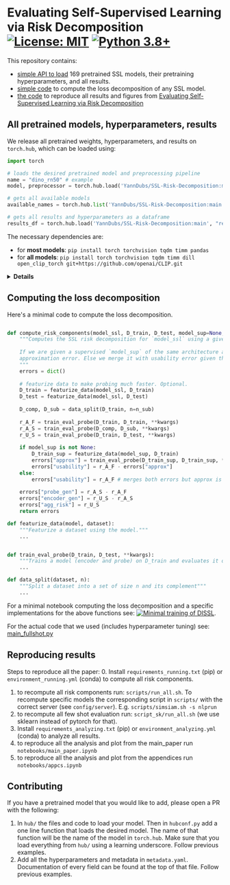 # Evaluating Self-Supervised Learning via Risk Decomposition [![License: MIT](https://img.shields.io/badge/License-MIT-yellow.svg)](https://github.com/YannDubs/lossyless/blob/main/LICENSE) [![Python 3.8+](https://img.shields.io/badge/python-3.9+-blue.svg)](https://www.python.org/downloads/release/python-390/)

This repository contains:
- [simple API to load](#all-pretrained-models-hyperparameters-results) 169 pretrained SSL models, their pretraining hyperparameters, and all results.
- [simple code](#computing-the-loss-decomposition) to compute the loss decomposition of any SSL model.
- [the code](#reproducing-results) to reproduce all results and figures from [Evaluating Self-Supervised Learning via Risk Decomposition](https://arxiv.org/abs/2302.03068)

## All pretrained models, hyperparameters, results

We release all pretrained weights, hyperparameters, and results on `torch.hub`, which can be loaded using:

```python
import torch

# loads the desired pretrained model and preprocessing pipeline
name = "dino_rn50" # example
model, preprocessor = torch.hub.load('YannDubs/SSL-Risk-Decomposition:main', name, trust_repo=True)

# gets all available models 
available_names = torch.hub.list('YannDubs/SSL-Risk-Decomposition:main')

# gets all results and hyperparameters as a dataframe 
results_df = torch.hub.load('YannDubs/SSL-Risk-Decomposition:main', "results_df")
```

The necessary dependencies are: 
- for **most models**: `pip install torch torchvision tqdm timm pandas`
- for **all models**: `pip install torch torchvision tqdm timm dill open_clip_torch git+https://github.com/openai/CLIP.git`
<details>
  <summary><b>Details</b></summary>
    
- `timm`: for any ViT architecture
- `pandas`: for results_df, metadata_df
- `dill`: for BYOL
- `open-clip-torch`: for OpenCLIP
- `git+https://github.com/openai/CLIP.git`: for CLIP 

</details>

## Computing the loss decomposition
Here's a minimal code to compute the loss decomposition. 
```python

def compute_risk_components(model_ssl, D_train, D_test, model_sup=None, n_sub=10000, **kwargs):
    """Computes the SSL risk decomposition for `model_ssl` using a given training and testing set.
    
    If we are given a supervised `model_sup` of the same architecture as model_ssl, we compute the 
    approximation error. Else we merge it with usability error given that approx error is neglectable.
    """
    errors = dict()
    
    # featurize data to make probing much faster. Optional.
    D_train = featurize_data(model_ssl, D_train)
    D_test = featurize_data(model_ssl, D_test)
    
    D_comp, D_sub = data_split(D_train, n=n_sub)
    
    r_A_F = train_eval_probe(D_train, D_train, **kwargs)
    r_A_S = train_eval_probe(D_comp, D_sub, **kwargs)
    r_U_S = train_eval_probe(D_train, D_test, **kwargs)
    
    if model_sup is not None:
        D_train_sup = featurize_data(model_sup, D_train)
        errors["approx"] = train_eval_probe(D_train_sup, D_train_sup, **kwargs)
        errors["usability"] = r_A_F - errors["approx"]
    else:
        errors["usability"] = r_A_F # merges both errors but approx is neglectable
        
    errors["probe_gen"] = r_A_S - r_A_F
    errors["encoder_gen"] = r_U_S - r_A_S 
    errors["agg_risk"] = r_U_S
    return errors

def featurize_data(model, dataset):
    """Featurize a dataset using the model."""
    ...


def train_eval_probe(D_train, D_test, **kwargs):
    """Trains a model (encoder and probe) on D_train and evaluates it on D_test"""
    ...

def data_split(dataset, n):
    """Split a dataset into a set of size n and its complement"""
    ...
```

For a minimal notebook computing the loss decomposition and a specific implementations for the above functions see: [![Minimal training of DISSL](https://colab.research.google.com/assets/colab-badge.svg)](https://colab.research.google.com/github/YannDubs/SSL-Risk-Decomposition/blob/main/notebooks/minimal.ipynb).

For the actual code that we used (includes hyperparameter tuning) see: [main_fullshot.py](https://github.com/YannDubs/SSL-Risk-Decomposition/blob/main/main_fullshot.py)

## Reproducing results

Steps to reproduce all the paper:
0. Install `requirements_running.txt` (pip) or `environment_running.yml` (conda) to compute all risk components.
1. to recompute all risk components run: `scripts/run_all.sh`. To recompute specific models the corresponding script in `scripts/` with the correct server (see `config/server`). E.g. `scripts/simsiam.sh -s nlprun`
2. to recompute all few shot evaluation run: `script_sk/run_all.sh` (we use sklearn instead of pytorch for that).
3. Install `requirements_analyzing.txt` (pip) or `environment_analyzing.yml` (conda) to analyze all results.
4. to reproduce all the analysis and plot from the main_paper run `notebooks/main_paper.ipynb`
5. to reproduce all the analysis and plot from the appendices run `notebooks/appcs.ipynb`

## Contributing

If you have a pretrained model that you would like to add, please open a PR with the following:
1. In `hub/` the files and code to load your model. Then in `hubconf.py` add a one line function that loads the desired model. The name of that function will be the name of the model in `torch.hub`. Make sure that you load everything from `hub/` using a learning underscore. Follow previous examples.
2. Add all the hyperparameters and metadata in `metadata.yaml`. Documentation of every field can be found at the top of that file. Follow previous examples.
